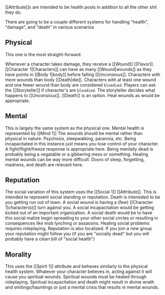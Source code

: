 [[Attribute]]s are intended to be health pools in addition to all the other shit they do.

There are going to be a couple different systems for handling "health", "damage", and "death" in various scenarios

## Physical
This one is the most straight-forward.

Whenever a character takes damage, they receive a [[Wound]] [[Flavor]]. 
[[Character 1|Characters]] can have as many [[Wound|wounds]] as they have points in [[Body 1|body]] before falling [[Unconsious]].
Characters with more wounds than body [[Death|die]].
Characters with at least one wound and one fewer wound than body are considered `bloodied`.
Players can ask the [[Storyteller]] if character's are `bloodied`.
The storyteller decides what happens to [[Unconsious]]. [[Death]] is an option.
Heal wounds as would be appropriate.


## Mental
This is largely the same system as the physical one.
Mental health is represented by [[Mind 1]]
The wounds should be mental rather than physical in nature. Psychosis, sleepwalking, paranoia, etc.
Being incapacitated in this instance just means you lose control of your character. A fight/flight/freeze response is appropriate here.
Being mentally dead is probably being a vegatable or a gibbering mess or something.
Healing mental wounds can be way more difficult. Doors of sleep, forgetting, madness, and death are relevant here.


## Reputation
The social variation of this system uses the [[Social 1]] [[Attribute]].
This is intended to represent social standing or reputation.
Death is inteneded to be you getting run out of town.
A social wound is having a (few) [[Character 1|character(s)]] turn against you. 
A social incapacitation would be getting kicked out of an important organization.
A social death would be to have this social malize begin spreading to your other social circles or resulting in consequences like mob lynching or assassins.
Healing social problems requires roleplaying.
Reputation is also localized. If you join a new group your reputation might follow you (if you are "socially dead" but you will probably have a clean bill of "social health")

## Morality
This uses the [[Spirit 1]] attribute and behaves similarly to the physical health system.
Whatever your character believes in, acting against it will cause you spiritual wounds.
Spiritual wounds must be healed through roleplaying.
Spiritual incapacitation and death might result in divine wrath and smitings/hauntings or just a mental crisis that results in mental wounds.


